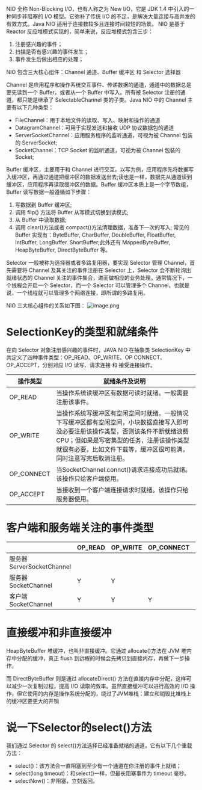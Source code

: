NIO 全称 Non-Blocking I/O，也有人称之为 New I/O，它是 JDK 1.4 中引入的一种同步非阻塞的 I/O 模型。它弥补了传统 I/O 的不足，是解决大量连接与高并发的有效方式。Java NIO 适用于连接数较多且连接时间较短的场景。
NIO 是基于 Reactor 反应堆模式实现的，简单来说，反应堆模式包含三步：
1. 注册感兴趣的事件；
2. 扫描是否有感兴趣的事件发生；
3. 事件发生后做出相应的处理；

NIO 包含三大核心组件：Channel 通道、Buffer 缓冲区 和 Selector 选择器

Channel 是应用程序和操作系统交互事件、传递数据的通道，通道中的数据总是要先读到一个 Buffer，或者从一个 Buffer 中写入。所有被 Selector 注册的通道，都只能是继承了 SelectableChannel 类的子类。Java NIO 中的 Channel 主要有以下几种类型：
- FileChannel：用于本地文件的读取、写入、映射和操作的通道
- DatagramChannel：可用于实现发送和接收 UDP 协议数据包的通道
- ServerSocketChannel：应用服务程序的监听通道，可视为被 Channel 包装的 ServerSocket;
- SocketChannel：TCP Socket 的监听通道，可视为被 Channel 包装的 Socket;

Buffer 缓冲区，主要用于和 Channel 进行交互。以写为例，应用程序先将数据写入缓冲区，再通过通道把缓冲区的数据发送出去;读也是一样，数据先从通道读到缓冲区，应用程序再读取缓冲区的数据。Buffer 缓冲区本质上是一个字节数组，Buffer 读写数据一般遵循如下步骤：
1. 写数据到 Buffer 缓冲区;
2. 调用 flip() 方法将 Buffer 从写模式切换到读模式;
3. 从 Buffer 中读取数据;
4. 调用 clear()方法或者 compact()方法清理数据，准备下一次的写入;
常见的 Buffer 实现有：ByteBuffer, CharBuffer, DoubleBuffer, FloatBuffer, IntBuffer, LongBuffer. ShortBuffer;此外还有 MappedByteBuffer, HeapByteBuffer, DirectByteBuffer 等。

Selector 一般被称为选择器或者多路复用器，要实现 Selector 管理 Channel，首先需要将 Channel 及其关注的事件注册在 Selector 上，Selector 会不断轮询出就绪状态的 Channel 关注的事件集合，进而做相应的业务处理。通常情况下，一个线程会开启一个 Selector，而一个 Selector 可以管理多个 Channel，也就是说，一个线程就可以管理多个网络连接，即所谓的多路复用。

NIO 三大核心组件的关系如下图：
![image.png](https://gitee.com/ycfan/images/raw/master/img/20240120162207.png)
# SelectionKey的类型和就绪条件
在向 Selector 对象注册感兴趣的事件时，JAVA NIO 在抽象类 SelectionKey 中共定义了四种事件类型：OP_READ、OP_WRITE、OP CONNECT、OP_ACCEPT，分别对应 I/O 读写、请求连接 和 接受连接操作。

| 操作类型 | 就绪条件及说明 |
| ---- | ---- |
| OP_READ | 当操作系统读缓冲区有数据可读时就绪。一般需要注册该事件。 |
| OP_WRITE | 当操作系统写缓冲区有空闲空间时就绪。一般情况下写缓冲区都有空闲空间，小块数据直接写入即可没必要注册该操作类型，否则该条件不断就绪浪费CPU；但如果是写密集型的任务，注册该操作类型就很有必要，比如文件下载等，缓冲区很可能满，同时注意写完后取消注册。 |
| OP_CONNECT | 当SocketChannel.connct()请求连接成功后就绪。该操作只给客户端使用。 |
| OP_ACCEPT | 当接收到一个客户端连接请求时就绪。该操作只给服务器使用。 |
# 客户端和服务端关注的事件类型
|  | OP_READ | OP_WRITE | OP_CONNECT | OP_ACCEPT |
| ---- | ---- | ---- | ---- | ---- |
| 服务器 ServerSocketChannel |  |  |  | Y |
| 服务器 SocketChannel | Y | Y |  |  |
| 客户端 SocketChannel | Y | Y | Y |  |
# 直接缓冲和非直接缓冲
HeapByteBuffer 堆缓冲，也叫非直接缓冲。它通过 allocate()方法在 JVM 堆内存中分配的缓冲，真正 flush 到远程的时候会先拷贝到直接内存，再做下一步操作。

而 DirectByteBuffer 则是通过 allocateDirect() 方法在直接内存中分配，这样可以减少一次复制过程，提高 I/O 读取的效率。虽然直接缓冲可以进行高效的 I/O 操作，但它使用的内存是操作系统分配的，绕过了JVM堆栈：建立和销毁比堆栈上的缓冲区要更大的开销

# 说一下Selector的select()方法
我们通过 Selector 的 select()方法选择已经准备就绪的通道，它有以下几个重载方法：
- select()：该方法会一直阻塞到至少有一个通道在你注册的事件上就绪；
- select(long timeout)：和select()一样，但最长阻塞事件为 timeout 毫秒。
- selectNow()：非阻塞，立刻返回。

